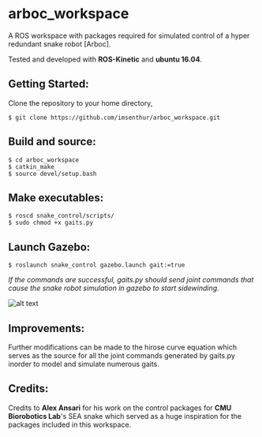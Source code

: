# arboc_workspace
A ROS workspace with packages required for simulated control of a hyper redundant snake robot [Arboc]. 

Tested and developed with __ROS-Kinetic__ and __ubuntu 16.04__.

## Getting Started:
Clone the repository to your home directory,
```
$ git clone https://github.com/imsenthur/arboc_workspace.git
```
## Build and source:
```
$ cd arboc_workspace
$ catkin_make
$ source devel/setup.bash
```
## Make executables:
```
$ roscd snake_control/scripts/
$ sudo chmod +x gaits.py
```
## Launch Gazebo:
```
$ roslaunch snake_control gazebo.launch gait:=true
```
*If the commands are successful, gaits.py should send joint commands that cause the snake robot simulation in gazebo to start sidewinding.*

![alt text](https://raw.githubusercontent.com/imsenthur/arboc_workspace/master/arboc.png)

## Improvements:
Further modifications can be made to the hirose curve equation which serves as the source for all the joint commands generated by gaits.py inorder to model and simulate numerous gaits.

## Credits:
Credits to __Alex Ansari__ for his work on the control packages for __CMU Biorobotics Lab__'s SEA snake which served as a huge inspiration for the packages included in this workspace.
